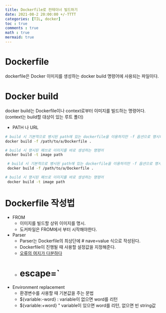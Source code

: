 ```yaml
---
title: Dockerfile로 컨테이너 빌드하기
date: 2021-08-2 20:00:00 +/-TTTT
categories: [TIL, docker]
toc : true
comments : true
math : true
mermaid: true
---
```

# Dockerfile
  dockerfile은 Docker 이미지를 생성하는 docker build 명령어에 사용되는 파일이다.
   
# Docker build
docker build는 Dockerfile이나 context로부터 이미지를 빌드하는 명령어다. (context는 build할 대상이 있는 루트 폴더)

  - PATH 나 URL
  ```bash
  # build 시 기본적으로 병시된 path에 있는 dockerfile을 이용하지만 -f 옵션으로 명시하지 않고 사용 가능.
  docker build -f /path/to/a/Dockerfile .

 # build 시 명시된 패쓰로 이미지를 바로 생성하는 명령어
  docker build -t image path
  ```
 ```bash
  # build 시 기본적으로 병시된 path에 있는 dockerfile을 이용하지만 -f 옵션으로 명시하지 않고 사용 가능.
  docker build -f /path/to/a/Dockerfile .

 # build 시 명시된 패쓰로 이미지를 바로 생성하는 명령어
  docker build -t image path
  ```

  # Dockerfile 작성법
- FROM
  - 이미지를 빌드할 상위 이미지를 명시.
  - 도커파일은 FROM에서 부터 시작해야한다.
- Parser   
  - Parser는 Dockerfile의 최상단에 # nave=value 식으로 작성된다.
  - Dockerfile이 진행될 때 사용할 설정값을 지정해준다.
  - [오류의 여지가 다분하다 ](https://docs.docker.com/engine/reference/builder/)
  - # escape=`
- Environment replacement
  - 환경변수를 사용할 때 기본값을 주는 문법
  - ${variable:-word} : variable이 없으면 word를 리턴
  - ${variable:+word} " variable이 있으면 word를 리턴, 없으면 빈 string값